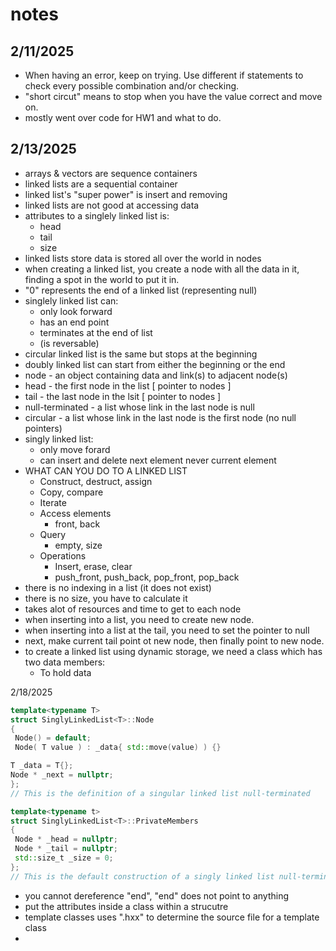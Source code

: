 # notes

## 2/11/2025

* When having an error, keep on trying. Use different if statements to check every possible combination and/or checking.
* "short circut" means to stop when you have the value correct and move on.
* mostly went over code for HW1 and what to do.

## 2/13/2025

* arrays & vectors are sequence containers
* linked lists are a sequential container
* linked list's "super power" is insert and removing
* linked lists are not good at accessing data
* attributes to a singlely linked list is:
  * head
  * tail
  * size
* linked lists store data is stored all over the world in nodes
* when creating a linked list, you create a node with all the data in it, finding a spot in the world to put it in.
* "0" represents the end of a linked list (representing null)
* singlely linked list can:
  * only look forward
  * has an end point
  * terminates at the end of list
  * (is reversable)
* circular linked list is the same but stops at the beginning
* doubly linked list can start from either the beginning or the end
* node - an object containing data and link(s) to adjacent node(s)
* head - the first node in the list [ pointer to nodes ]
* tail - the last node in the lsit [ pointer to nodes ]
* null-terminated - a list whose link in the last node is null
* circular - a list whose link in the last node is the first node (no null pointers)
* singly linked list:
  * only move forard
  * can insert and delete next element never current element
* WHAT CAN YOU DO TO A LINKED LIST
  * Construct, destruct, assign
  * Copy, compare
  * Iterate
  * Access elements
    * front, back
  * Query
    * empty, size
  * Operations
    * Insert, erase, clear
    * push_front, push_back, pop_front, pop_back
* there is no indexing in a list (it does not exist)
* there is no size, you have to calculate it
* takes alot of resources and time to get to each node
* when inserting into a list, you need to create new node.
* when inserting into a list at the tail, you need to set the pointer to null
* next, make current tail point ot new node, then finally point to new node.
* to create a linked list using dynamic storage, we need a class which has two data members:
    * To hold data
 
2/18/2025
``` cpp
template<typename T>
struct SinglyLinkedList<T>::Node
{
 Node() = default;
 Node( T value ) : _data{ std::move(value) ) {}

T _data = T{};
Node * _next = nullptr;
};
// This is the definition of a singular linked list null-terminated

template<typename t>
struct SinglyLinkedList<T>::PrivateMembers
{
 Node * _head = nullptr;
 Node * _tail = nullptr;
 std::size_t _size = 0;
};
// This is the default construction of a singly linked list null-terminated.
```
* you cannot dereference "end", "end" does not point to anything
* put the attributes inside a class within a strucutre
* template classes uses ".hxx" to determine the source file for a template class
* 
